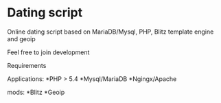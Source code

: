 # Dating script
Online dating script based on MariaDB/Mysql, PHP, Blitz template engine and geoip

Feel free to join development

Requirements

Applications:
*PHP > 5.4
*Mysql/MariaDB
*Ngingx/Apache

mods:
*Blitz
*Geoip

